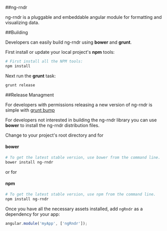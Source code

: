 ##ng-rndr

ng-rndr is a pluggable and embeddable angular module for formatting and visualizing data.  

##Building

Developers can easily build ng-rndr using **bower** and **grunt**.

First install or update your local project's **npm** tools:

```bash
# First install all the NPM tools:
npm install
```

Next run the **grunt** task: 

```bash
grunt release
```

##Release Managment

For developers with permissions releasing a new version of ng-rndr is simple with [grunt bump](https://github.com/vojtajina/grunt-bump)

For developers not interested in building the ng-rndr library you can use **bower** to install the ng-rndr distribution files.

Change to your project's root directory and for 

#### bower

```bash
# To get the latest stable version, use bower from the command line.
bower install ng-rndr
```

or for

#### npm

```bash
# To get the latest stable version, use npm from the command line.
npm install ng-rndr
```

Once you have all the necessary assets installed, add `ngRndr` as a dependency for your app:

```javascript
angular.module('myApp', ['ngRndr']);
```